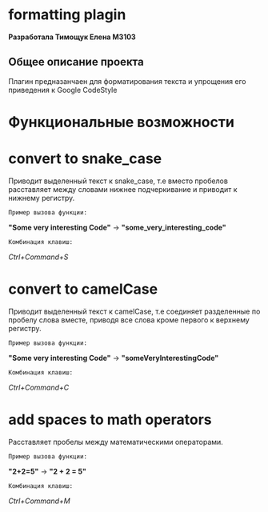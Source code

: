 # formatting plagin 
**Разработала Тимощук Елена М3103**

## Общее описание проекта

Плагин предназанчаен для форматирования текста и упрощения его приведения к Google CodeStyle

# Функциональные возможности

# **convert to snake_case**

Приводит выделенный текст к snake_case, т.е вместо пробелов расставляет между словами нижнее подчеркивание и приводит к нижнему регистру.

`Пример вызова функции:`

**"Some very interesting Code"** -> **"some_very_interesting_code"**

`Комбинация клавиш:`

*Ctrl+Command+S*

# **convert to camelCase**

Приводит выделенный текст к camelCase, т.е соединяет разделенные по пробелу слова вместе, приводя все слова кроме первого к верхнему регистру.

`Пример вызова функции:`

**"Some very interesting Code"** -> **"someVeryInterestingCode"**

`Комбинация клавиш:`

  *Ctrl+Command+C*

  # **add spaces to math operators**

Расставляет пробелы между математическими операторами.

`Пример вызова функции:`

**"2+2=5"** -> **"2 + 2 = 5"**

`Комбинация клавиш:`

  *Ctrl+Command+M*
  


